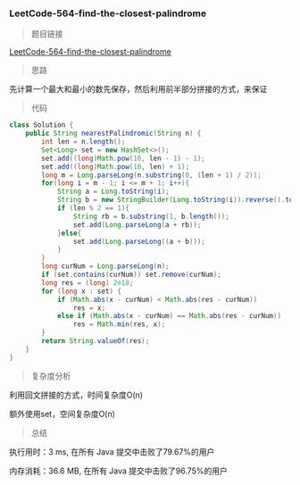 ### LeetCode-564-find-the-closest-palindrome

> 题目链接

[LeetCode-564-find-the-closest-palindrome](https://leetcode-cn.com/problems/find-the-closest-palindrome/)

> 思路

先计算一个最大和最小的数先保存，然后利用前半部分拼接的方式，来保证

> 代码

```java
class Solution {
    public String nearestPalindromic(String n) {
        int len = n.length();
        Set<Long> set = new HashSet<>();
        set.add((long)Math.pow(10, len - 1) - 1);
        set.add((long)Math.pow(10, len) + 1);
        long m = Long.parseLong(n.substring(0, (len + 1) / 2));
        for(long i = m - 1; i <= m + 1; i++){
            String a = Long.toString(i);
            String b = new StringBuilder(Long.toString(i)).reverse().toString();
            if (len % 2 == 1){
                String rb = b.substring(1, b.length());
                set.add(Long.parseLong(a + rb));
            }else{
                set.add(Long.parseLong((a + b)));
            }
        }
        long curNum = Long.parseLong(n);
        if (set.contains(curNum)) set.remove(curNum);
        long res = (long) 2e18;
        for (long x : set) {
            if (Math.abs(x - curNum) < Math.abs(res - curNum))
                res = x;  
            else if (Math.abs(x - curNum) == Math.abs(res - curNum))
                res = Math.min(res, x);
        }
        return String.valueOf(res);
    }
}
```

> 复杂度分析

利用回文拼接的方式，时间复杂度O(n)

额外使用set，空间复杂度O(n)

> 总结

执行用时：3 ms, 在所有 Java 提交中击败了79.67%的用户

内存消耗：36.6 MB, 在所有 Java 提交中击败了96.75%的用户
